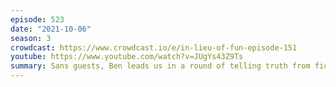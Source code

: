 ```yaml
---
episode: 523
date: "2021-10-06"
season: 3
crowdcast: https://www.crowdcast.io/e/in-lieu-of-fun-episode-151
youtube: https://www.youtube.com/watch?v=JUgYs43Z9Ts
summary: Sans guests, Ben leads us in a round of telling truth from fiction
---
```

